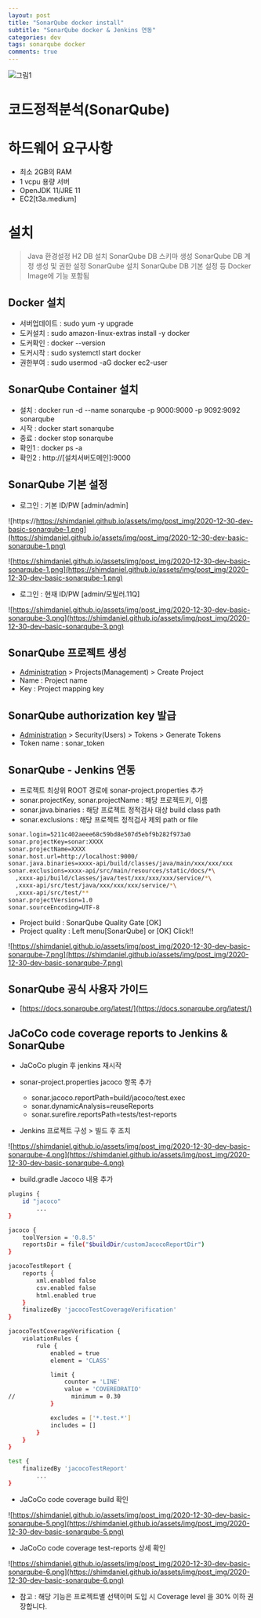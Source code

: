 ```yaml
---
layout: post
title: "SonarQube docker install"
subtitle: "SonarQube docker & Jenkins 연동"
categories: dev
tags: sonarqube docker
comments: true
---
```


![그림1](https://shimdaniel.github.io/assets/img/post_img/2020-12-30-dev-basic-sonarqube.png)

# 코드정적분석(SonarQube)

# 하드웨어 요구사항

- 최소 2GB의 RAM
- 1 vcpu 용량 서버
- OpenJDK 11/JRE 11
- EC2[t3a.medium]

# 설치

> Java 환경설정
H2 DB 설치
SonarQube DB 스키마 생성
SonarQube DB 계정 생성 및 권한 설정
SonarQube 설치
SonarQube DB 기본 설정 등 Docker Image에 기능 포함됨

## Docker 설치

- 서버업데이트 : sudo yum -y upgrade
- 도커설치 : sudo amazon-linux-extras install -y docker
- 도커확인 : docker --version
- 도커시작 : sudo systemctl start docker
- 권한부여 : sudo usermod -aG docker ec2-user

## SonarQube Container 설치

- 설치 : docker run -d --name sonarqube -p 9000:9000 -p 9092:9092 sonarqube
- 시작 : docker start sonarqube
- 종료 : docker stop sonarqube
- 확인1 : docker ps -a
- 확인2 : http://[설치서버도메인]:9000

## SonarQube 기본 설정

- 로그인 : 기본 ID/PW [admin/admin]

![https://https://shimdaniel.github.io/assets/img/post_img/2020-12-30-dev-basic-sonarqube-1.png](https://shimdaniel.github.io/assets/img/post_img/2020-12-30-dev-basic-sonarqube-1.png)

![https://shimdaniel.github.io/assets/img/post_img/2020-12-30-dev-basic-sonarqube-1.png](https://shimdaniel.github.io/assets/img/post_img/2020-12-30-dev-basic-sonarqube-1.png)

- 로그인 : 현재 ID/PW [admin/모빌러.11Q]

![https://shimdaniel.github.io/assets/img/post_img/2020-12-30-dev-basic-sonarqube-3.png](https://shimdaniel.github.io/assets/img/post_img/2020-12-30-dev-basic-sonarqube-3.png)

## SonarQube 프로젝트 생성

- [Administration](http://localhost:9000/admin) > Projects(Management) > Create Project
- Name : Project name
- Key : Project mapping key

## SonarQube authorization key 발급

- [Administration](http://localhost:9000/admin) > Security(Users) > Tokens > Generate Tokens
- Token name : sonar_token

## SonarQube - Jenkins 연동

- 프로젝트 최상위 ROOT 경로에  sonar-project.properties  추가
- sonar.projectKey, sonar.projectName : 해당 프로젝트키, 이름
- sonar.java.binaries : 해당 프로젝트 정적검사 대상  build class path
- sonar.exclusions : 해당 프로젝트 정적검사 제외 path or file

```bash
sonar.login=5211c402aeee68c59bd8e507d5ebf9b282f973a0
sonar.projectKey=sonar:XXXX
sonar.projectName=XXXX
sonar.host.url=http://localhost:9000/
sonar.java.binaries=xxxx-api/build/classes/java/main/xxx/xxx/xxx
sonar.exclusions=xxxx-api/src/main/resources/static/docs/*\
  ,xxxx-api/build/classes/java/test/xxx/xxx/xxx/service/*\
  ,xxxx-api/src/test/java/xxx/xxx/xxx/service/*\
  ,xxxx-api/src/test/**
sonar.projectVersion=1.0
sonar.sourceEncoding=UTF-8
```

- Project build : SonarQube Quality Gate [OK]
- Project quality : Left menu[SonarQube] or [OK] Click!!

![https://shimdaniel.github.io/assets/img/post_img/2020-12-30-dev-basic-sonarqube-7.png](https://shimdaniel.github.io/assets/img/post_img/2020-12-30-dev-basic-sonarqube-7.png)

## SonarQube 공식 사용자 가이드

- [https://docs.sonarqube.org/latest/](https://docs.sonarqube.org/latest/)

## JaCoCo code coverage reports to Jenkins & SonarQube

- JaCoCo plugin 후 jenkins 재시작
- sonar-project.properties jacoco 항목 추가
    - sonar.jacoco.reportPath=build/jacoco/test.exec
    - sonar.dynamicAnalysis=reuseReports
    - sonar.surefire.reportsPath=tests/test-reports

- Jenkins 프로젝트 구성 > 빌드 후 조치

![https://shimdaniel.github.io/assets/img/post_img/2020-12-30-dev-basic-sonarqube-4.png](https://shimdaniel.github.io/assets/img/post_img/2020-12-30-dev-basic-sonarqube-4.png)

- build.gradle Jacoco 내용 추가

```bash
plugins {
    id "jacoco"
		...
}

jacoco {
    toolVersion = '0.8.5'
    reportsDir = file("$buildDir/customJacocoReportDir")
}

jacocoTestReport {
    reports {
        xml.enabled false
        csv.enabled false
        html.enabled true
    }
    finalizedBy 'jacocoTestCoverageVerification'
}

jacocoTestCoverageVerification {
    violationRules {
        rule {
            enabled = true
            element = 'CLASS'

            limit {
                counter = 'LINE'
                value = 'COVEREDRATIO'
//                minimum = 0.30
            }

            excludes = ['*.test.*']
            includes = []
        }
    }
}

test {
    finalizedBy 'jacocoTestReport'
		...
}
```

- JaCoCo code coverage build 확인

![https://shimdaniel.github.io/assets/img/post_img/2020-12-30-dev-basic-sonarqube-5.png](https://shimdaniel.github.io/assets/img/post_img/2020-12-30-dev-basic-sonarqube-5.png)

- JaCoCo code coverage test-reports 상세 확인

![https://shimdaniel.github.io/assets/img/post_img/2020-12-30-dev-basic-sonarqube-6.png](https://shimdaniel.github.io/assets/img/post_img/2020-12-30-dev-basic-sonarqube-6.png)

- 참고 : 해당 기능은 프로젝트별 선택이며 도입 시 Coverage level 을 30% 이하 권장합니다.